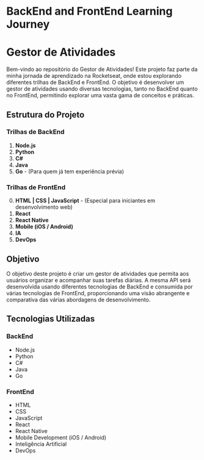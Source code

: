 # BackEnd and FrontEnd Learning Journey
# Gestor de Atividades

Bem-vindo ao repositório do Gestor de Atividades! Este projeto faz parte da minha jornada de aprendizado na Rocketseat, onde estou explorando diferentes trilhas de BackEnd e FrontEnd. O objetivo é desenvolver um gestor de atividades usando diversas tecnologias, tanto no BackEnd quanto no FrontEnd, permitindo explorar uma vasta gama de conceitos e práticas.

## Estrutura do Projeto

### Trilhas de BackEnd

1. **Node.js**
2. **Python**
3. **C#**
4. **Java**
5. **Go** - (Para quem já tem experiência prévia)

### Trilhas de FrontEnd

0. **HTML | CSS | JavaScript** - (Especial para iniciantes em desenvolvimento web)
1. **React**
2. **React Native**
3. **Mobile (iOS / Android)**
4. **IA**
5. **DevOps**

## Objetivo

O objetivo deste projeto é criar um gestor de atividades que permita aos usuários organizar e acompanhar suas tarefas diárias. A mesma API será desenvolvida usando diferentes tecnologias de BackEnd e consumida por várias tecnologias de FrontEnd, proporcionando uma visão abrangente e comparativa das várias abordagens de desenvolvimento.

## Tecnologias Utilizadas

### BackEnd

- Node.js
- Python
- C#
- Java
- Go

### FrontEnd

- HTML
- CSS
- JavaScript
- React
- React Native
- Mobile Development (iOS / Android)
- Inteligência Artificial
- DevOps

